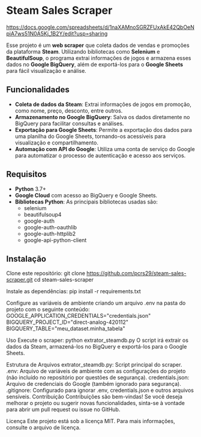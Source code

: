 # Steam Sales Scraper

https://docs.google.com/spreadsheets/d/1naXAMnoSGRZFUxAkE42QbOeNpiA7ws51N0A5Kj_1B2Y/edit?usp=sharing

Esse projeto é um **web scraper** que coleta dados de vendas e promoções da plataforma **Steam**. 
Utilizando bibliotecas como **Selenium** e **BeautifulSoup**, o programa extrai informações de jogos e armazena esses dados no **Google BigQuery**, 
além de exportá-los para o **Google Sheets** para fácil visualização e análise.

## Funcionalidades

- **Coleta de dados da Steam**: Extrai informações de jogos em promoção, como nome, preço, desconto, entre outros.
- **Armazenamento no Google BigQuery**: Salva os dados diretamente no BigQuery para facilitar consultas e análises.
- **Exportação para Google Sheets**: Permite a exportação dos dados para uma planilha do Google Sheets, tornando-os acessíveis para visualização e compartilhamento.
- **Automação com API do Google**: Utiliza uma conta de serviço do Google para automatizar o processo de autenticação e acesso aos serviços.

## Requisitos

- **Python** 3.7+
- **Google Cloud** com acesso ao BigQuery e Google Sheets.
- **Bibliotecas Python**: As principais bibliotecas usadas são:
  - selenium
  - beautifulsoup4
  - google-auth
  - google-auth-oauthlib
  - google-auth-httplib2
  - google-api-python-client

## Instalação

Clone este repositório:
git clone https://github.com/pcrs29/steam-sales-scraper.git
cd steam-sales-scraper

Instale as dependências:
pip install -r requirements.txt

Configure as variáveis de ambiente criando um arquivo .env na pasta do projeto com o seguinte conteúdo:
GOOGLE_APPLICATION_CREDENTIALS="credentials.json"
BIGQUERY_PROJECT_ID="direct-analog-420112"
BIGQUERY_TABLE="meu_dataset.minha_tabela"

Uso
Execute o scraper:
python extrator_steamdb.py
O script irá extrair os dados da Steam, armazená-los no BigQuery e exportá-los para o Google Sheets.

Estrutura de Arquivos
extrator_steamdb.py: Script principal do scraper.
.env: Arquivo de variáveis de ambiente com as configurações do projeto (não incluído no repositório por questões de segurança).
credentials.json: Arquivo de credenciais do Google (também ignorado para segurança).
.gitignore: Configurado para ignorar .env, credentials.json e outros arquivos sensíveis.
Contribuição
Contribuições são bem-vindas! Se você deseja melhorar o projeto ou sugerir novas funcionalidades, sinta-se à vontade para abrir um pull request ou issue no GitHub.

Licença
Este projeto está sob a licença MIT. Para mais informações, consulte o arquivo de licença.